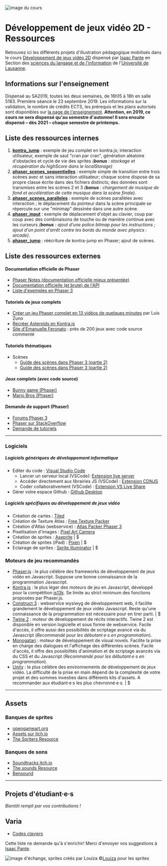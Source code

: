 ![image du cours](https://i.imgur.com/dBKrQKZ.jpg)

# Développement de jeux vidéo 2D - Ressources

Retrouvez ici les différents projets d'illustration pédagogique mobilisés dans le cours [Développement de jeux vidéo 2D](https://applicationspub.unil.ch/interpub/noauth/php/Ud/ficheCours.php?v_enstyid=73011&v_ueid=174&v_langue=8) dispensé par [Isaac Pante](http://isaacpante.net) en Section des [sciences du langage et de l'information](http://unil.ch/sli) de l'[Université de Lausanne](http://unil.ch).

## Informations sur l'enseignement

Dispensé au SA2019, toutes les deux semaines, de 16h15 à 18h en salle 5183. Première séance le 23 septembre 2019. Les informations sur la validation, le nombre de crédits ECTS, les prérequis et les plans autorisés sont disponibles sur [la page de l'enseignement](https://applicationspub.unil.ch/interpub/noauth/php/Ud/ficheCours.php?v_enstyid=73011&v_ueid=174&v_langue=8). **Attention, en 2019, ce cours ne sera dispensé qu'au semestre d'automne! Il sera  ensuite dispensé – dès 2021 – chaque semestre de printemps.**

## Liste des ressources internes

1. [**kontra_jump**](https://github.com/ipante/ressources_cours_jeux_video_2D/tree/master/kontra_jump) : exemple de jeu complet en kontra.js; interaction utilisateur, exemple de saut "cran par cran", génération aléatoire d'obstacles et cycle de vie des sprites *(**bonus** : stockage et récupération du highScore dans le localStorage)*
2. [**phaser_scenes_sequentielles**](https://github.com/ipante/ressources_cours_jeux_video_2D/tree/master/phaser_scenes_sequentielles) : exemple simple de transition entre trois scènes avec et sans interaction utilisateur; chaque scène dispose de sa propre classe écrite dans des fichiers distincts; des données sont transmises entre les scènes 2 et 3 *(**bonus** : chargement de musique de fond et accélération de cette musique dans la scène finale)*.
3. [**phaser_scenes_paralleles**](https://github.com/ipante/ressources_cours_jeux_video_2D/tree/master/phaser_scenes_paralleles) : exemple de scènes parallèles avec interaction ; le déplacement du pointeur dans la scène principale se répercute sur une "minimap" dessinée dans une autre scène.
4. [**phaser_input**](https://github.com/ipante/ressources_cours_jeux_video_2D/tree/master/phaser_input) : exemple de déplacement d'objet au clavier, coup par coup avec des combinaisons de touche ou de manière continue avec les curseurs *(**bonus** : ajout d'une police bitmap pour les instructions ; ajout d'un point d'arrêt contre les bords du monde avec physics : arcade)*.
5. [**phaser_jump**](https://github.com/ipante/ressources_cours_jeux_video_2D/tree/master/phaser_jump) : réécriture de kontra-jump en Phaser; ajout de scènes.

## Liste des ressources externes

#### Documentation officielle de Phaser

* [Phaser Notes (documentation officielle mieux présentée)](https://rexrainbow.github.io/phaser3-rex-notes/docs/site/index.html)
* [Documentation officielle (et brute) de l'API](https://photonstorm.github.io/phaser3-docs/)
* [Liste d'exemples en Phaser 3](http://labs.phaser.io/)

#### Tutoriels de jeux complets

* [Créer un jeu Phaser complet en 13 vidéos de quelques minutes](https://www.youtube.com/playlist?list=PLDyH9Tk5ZdFzEu_izyqgPFtHJJXkc79no) par Luis Zuno
* [Recréer Asteroids en Kontra.js](https://medium.com/web-maker/making-asteroids-with-kontra-js-and-web-maker-95559d39b45f)
* [Site d'Emanuelle Feronato](https://www.emanueleferonato.com/) : près de 200 jeux avec code source commenté

#### Tutoriels thématiques

* Scènes
  * [Guide des scènes dans Phaser 3 (partie 2)](https://phaser.io/phaser3/devlog/119)
  * [Guide des scènes dans Phaser 3 (partie 2)](https://phaser.io/phaser3/devlog/121)

#### Jeux complets (avec code source)

* [Bunny game (Phaser)](http://www.emanueleferonato.com/2018/04/28/super-mario-who-html5-platformer-prototype-inspired-by-ios-hit-yeah-bunny-thanks-to-phaser-and-arcade-physics-updated-to-phaser-3-6-0/)
* [Mario Bros (Phaser)](https://github.com/nkholski/phaser3-es6-webpack)

#### Demande de support (Phaser)

* [Forums Phaser 3](https://phaser.discourse.group/c/phaser3)
* [Phaser sur StackOverflow](https://stackoverflow.com/questions/tagged/phaser-framework)
* [Demande de tutoriels](https://phaser.discourse.group/t/tutorial-requests/98/14)

___

### Logiciels

##### Logiciels génériques de développement informatique

* Editer du code : [Visual Studio Code](https://code.visualstudio.com/)
  * Lancer un serveur local (VSCode): [Extension live server](https://marketplace.visualstudio.com/items?itemName=ritwickdey.LiveServer)
  * Accéder directement aux librairies JS (VSCode) : [Extension CDNJS](https://marketplace.visualstudio.com/items?itemName=JakeWilson.vscode-cdnjs)
  * Coder collaborativement (VSCode) : [Extension VS Live Share](https://marketplace.visualstudio.com/items?itemName=MS-vsliveshare.vsliveshare)
* Gérer votre espace Github : [Github Desktop](https://desktop.github.com/)

##### Logiciels spécifiques au développement de jeux vidéo

* Création de cartes : [Tiled](https://www.mapeditor.org/)
* Création de Texture Atlas : [Free Texture Packer](http://free-tex-packer.com/)
* Création d'Atlas (webservice) : [Atlas Packer Phaser 3](https://gammafp.github.io/atlas-packer-phaser/)
* Pixellisation d'images : [Pixel Art Camera](https://itunes.apple.com/ch/app/pixel-art-camera/id1107180652?l=fr&mt=8)
* Création de sprites : [Aseprite](https://www.aseprite.org/) | $
* Création de sprites (iPad) : [Pixen](https://itunes.apple.com/us/app/pixen-pixel-art-editor/id1161880215?mt=8) | $
* Eclairage de sprites : [Sprite illuminator](https://www.codeandweb.com/spriteilluminator) | $

### Moteurs de jeu recommandés

* [Phaser.js](https://phaser.io/) : le plus célèbre des frameworks de développement de jeux vidéo en Javascript. Suppose une bonne connaissance de la programmation Javascript.
* [Kontra.js](https://straker.github.io/kontra/) : le plus léger des moteurs de jeu en Javascript, développé pour la compétition [js13k](https://js13kgames.com/). Se limite au strict minimum des fonctions proposées par Phaser.js. 
* [Construct 3](https://www.construct.net/fr) : webservice wysiwyg de développement web, il facilite grandement le développement de jeux vidéo Javascript. Reste qu'une connaissance de la programmation est nécessaire pour en tirer parti.  | $
* [Twine 2](https://twinery.org/2/) : moteur de développement de récits interactifs. Twine 2 est disponible en version logicielle et sous forme de webservice. Facile d'accès, il offre aussi des possibilités de scriptage avancé via du Javascript (*Recommandé pour les débutant·e·s en programmation*).
* [Monogatari](https://monogatari.io/) : moteur de développement de visual novels. Facilite la prise en charge des dialogues et l'affichage des différentes scènes. Facile d'accès, il offre des possibilités d'animation et de scriptage avancés via du CSS et du Javascript (*Recommandé pour les débutant·e·s en programmation*).
* [Unity](https://unity.com/fr) : le plus célèbre des environnements de développement de jeux vidéo. La difficulté de la prise en main dépend de la complexité de votre projet et des sommes investies dans différents kits d'assets. A recommander aux étudiant·e·s les plus chevronné·e·s. | $

___

## Assets

### Banques de sprites

* [opengameart.org](https://opengameart.org/)
* [Assets sur itch.io](https://itch.io/game-assets)
* [The Spriters Resource](https://www.spriters-resource.com/)

### Banques de sons

* [Soundtracks itch.io](https://itch.io/soundtracks/free)
* [The sounds Resource](https://www.sounds-resource.com/)
* [Bensound](https://www.bensound.com/)

___

## Projets d'étudiant·e·s

*Bientôt rempli par vos contributions !*

## Varia

* [Codes claviers](https://keycode.info/)

Cette liste ne demande qu'à s'enrichir! Merci d'envoyer vos suggestions à [Isaac Pante](mailto:isaac.pante@unil.ch).

![image d'échange, sprites créés par Louiza](https://i.imgur.com/oPLxCuB.jpg)
©[Louiza](http://louiza.ch/) pour les sprites
